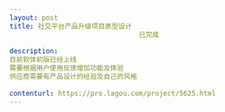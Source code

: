 ```yaml
---                
layout: post       
title: 社交平台产品升级项目原型设计
                                已完成
           
description: 
目前软体初版已经上线
需要根据用户使用反馈增加功能及体验
供应商需要有产品设计的经验及自己的风格
     
contenturl: https://pro.lagou.com/project/5625.html      
---                 
```

